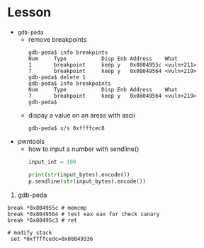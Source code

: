 # Lesson
- `gdb-peda`
    - remove breakpoints
        ```console
        gdb-peda$ info breakpints
        Num     Type           Disp Enb Address    What
        1       breakpoint     keep y   0x0804955c <vuln+211>
        7       breakpoint     keep y   0x08049564 <vuln+219>
        gdb-peda$ delete 1
        gdb-peda$ info breakpoints
        Num     Type           Disp Enb Address    What
        7       breakpoint     keep y   0x08049564 <vuln+219>
        gdb-peda$
        ```
    - dispay a value on an aress with ascii
        ```
        gdb-peda$ x/s 0xffffcec8
        ```
- pwntools
    - how to input a number with sendline()
        ```python
        input_int = 100

        print(str(input_bytes).encode())
        p.sendline(str(input_bytes).encode())
        ```

1. gdb-peda
```
break *0x804955c # memcmp   
break *0x8049564 # test eax eax for check canary
break *0x80495c3 # ret

# modify stack
 set *0xffffcedc=0x08049336
```
